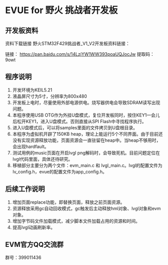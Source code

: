 # EVUE for 野火 挑战者开发板

## 开发板资料
资料下载链接
野火STM32F429挑战者_V1_V2开发板资料链接：

链接： https://pan.baidu.com/s/14LzjYW1WW393poaUQJocJw
提取码：9owt

## 程序说明

1.  开发环境为KEIL5.21
2.  液晶屏尺寸为5寸，分辨率为800x480
3.  开发板上电时，尽量使用外部电源供电。烧写器供电会导致SDRAM读写出现问题。
4.  本程序使用USB OTG作为外挂U盘模式，复位开发板同时，按住KEY1一会儿后松开KEY1，进入U盘模式。否则直接从SPI Flash中寻找程序执行。
5.  进入U盘模式后，可以将samples里面的文件拷贝到U盘根目录。
6.  本程序为虚拟机开辟了150KB heap，理论上能运行5个不同界面。由于目前还没有实现资源释放功能，页面资源会一直驻留在heap中。当heap不够用时，会出现hardfault。
7.  测试用例的music页面在开启lvgl png解码时，会导致死机。目前问题定位在lvgl代码里面，具体还待研究。
8.  移植部分主要分为两个文件：evm_main.c 和 lvgl_main.c。lvgl的配置文件为lv_config.h，evue的配置文件为app_config.h。


## 后续工作说明

1.  增加页面replace功能，即替换页面，释放之前页面资源。
2.  资源释放采用gc自动回收模式，gc触发后主动释放hml对象、lvgl对象和evm对象。
3.  增加字节码文件加载模式，减少脚本文件加载占用的资源和时间。
4.  提高lvgl动画刷新率。


## EVM官方QQ交流群
群号：399011436
